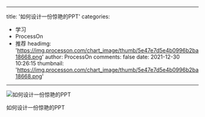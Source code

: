 
---
title: '如何设计一份惊艳的PPT'
categories: 
 - 学习
 - ProcessOn
 - 推荐
headimg: 'https://img.processon.com/chart_image/thumb/5e47e7d5e4b0996b2ba18668.png'
author: ProcessOn
comments: false
date: 2021-12-30 10:26:15
thumbnail: 'https://img.processon.com/chart_image/thumb/5e47e7d5e4b0996b2ba18668.png'
---

<div>   
<img class="thumb" alt="如何设计一份惊艳的PPT" src="https://img.processon.com/chart_image/thumb/5e47e7d5e4b0996b2ba18668.png" referrerpolicy="no-referrer">
<p>如何设计一份惊艳的PPT</p>  
</div>
            
